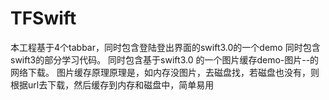 # TFSwift
本工程基于4个tabbar，同时包含登陆登出界面的swift3.0的一个demo
同时包含swift3的部分学习代码。
同时包含基于swift3.0 的一个图片缓存demo-图片--的网络下载。
图片缓存原理原理是，如内存没图片，去磁盘找，若磁盘也没有，则根据url去下载，然后缓存到内存和磁盘中，简单易用
